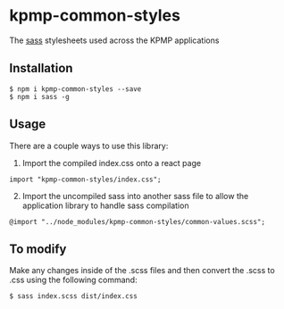 # kpmp-common-styles
The [sass](https://sass-lang.com/) stylesheets used across the KPMP applications

## Installation

```
$ npm i kpmp-common-styles --save
$ npm i sass -g
```

## Usage

There are a couple ways to use this library:

1. Import the compiled index.css onto a react page
```
import "kpmp-common-styles/index.css";
```

2. Import the uncompiled sass into another sass file to allow the application library to handle sass compilation
```
@import "../node_modules/kpmp-common-styles/common-values.scss";
```




## To modify

Make any changes inside of the .scss files and then convert the .scss to .css using the following command:

```
$ sass index.scss dist/index.css
```
